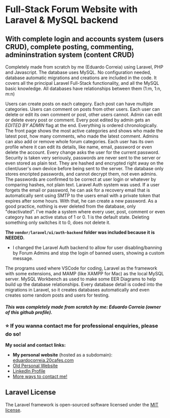 # Full-Stack Forum Website with Laravel & MySQL backend
## With complete login and accounts system (users CRUD), complete posting, commenting, admininstration system (content CRUD)

Completely made from scratch by me (Eduardo Correia) using Laravel, PHP and Javascript.
The database uses MySQL. No configuration needed, database automatic migrations and creations are included in the code.
It covers all the principal Laravel Full-Stack functionality, and all the MySQL basic knowledge.
All databases have relationships between them (1:m, 1:n, m:n)

Users can create posts on each category. Each post can have multiple categories. Users can comment on posts from other users. Each user can delete or edit its own comment or post, other users cannot. Admin can edit or delete every post or comment. Every post edited by admin gets an *EDITED BY ADMIN* flag at the end. Everything is ordered chronologically. The front page shows the most active categories and shows who made the latest post, how many comments, who made the latest comment.
Admins can also add or remove whole forum categories.
Each user has its own profile where it can edit its details, like name, email, password or even delete the account. Every change asks the user for the current password.
Security is taken very seriously, passwords are never sent to the server or even stored as plain text. They are hashed and encrypted right away on the client/user's own device before being sent to the server. The database only stores encripted passwords, and cannot decrypt them, not even admins.
The passwords are confirmed to be correct at user login or whatever by comparing hashes, not plain text.
Laravel Auth system was used. If a user forgets the email or password, he can ask for a recovery email that is automatically sent using SMTP to the users email with a private token that expires after some hours. With that, he can create a new password.
As a good practice, nothing is ever deleted from the database, only "deactivated". I've made a system where every user, post, comment or even category has an active status of 1 or 0. 1 is the default state. Deleting something only switches it to 0, does not delete it.

**The `vendor/laravel/ui/auth-backend` folder was included because it is NEEDED.**
* I changed the Laravel Auth backend to allow for user disabling/banning by Forum Admins and stop the login of banned users, showing a custom message.

The programs used where VSCode for coding, Laravel as the framework with some extensions, and MAMP (like XAMPP for Mac) as the local MySQL server.
MySQL Workbench as used to make some EER Diagrams to help build up the database relationships.
Every database detail is coded into the migrations in Laravel, so it creates databases automatically and even creates some random posts and users for testing.

#### *This was completely made from scratch by me: Eduardo Correia (owner of this github profile).*
### ⭐️ If you wanna contact me for professional enquiries, please do so!
**My social and contact links:**
* **My personal website** (hosted as a subdomain): [eduardocorreia.20cafes.com](eduardocorreia.20cafes.com)
* [Old Personal Website](eduardocorreia.epizy.com)
* [LinkedIn Profile](linkedin.com/in/eduardoxcorreia)
* [More ways to contact me!](http://eduardocorreia.20cafes.com/contactspage)

## Laravel License
The Laravel framework is open-sourced software licensed under the [MIT license](https://opensource.org/licenses/MIT).
